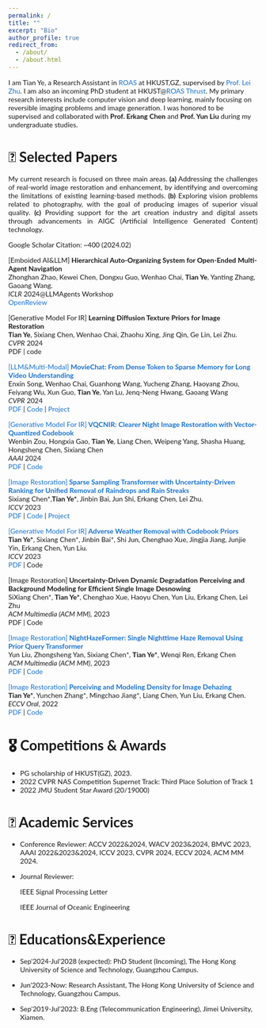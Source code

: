 ```yaml
---
permalink: /
title: ""
excerpt: "Bio"
author_profile: true
redirect_from: 
  - /about/
  - /about.html
---
```

<!-- bundle exec jekyll serve -->
I am Tian Ye, a Research Assistant in [ROAS](https://www.hkust-gz.edu.cn/academics/hubs-and-thrust-areas/systems-hub/robotics-and-autonomous-systems/) at HKUST,GZ, supervised by [Prof. Lei Zhu](https://sites.google.com/site/indexlzhu/home). I am also an incoming PhD student at HKUST@[ROAS Thrust](https://www.hkust-gz.edu.cn/academics/hubs-and-thrust-areas/systems-hub/robotics-and-autonomous-systems/). My primary research interests include computer vision and deep learning, mainly focusing on reversible imaging problems and image generation. I was honored to be supervised and collaborated with **Prof. Erkang Chen** and **Prof. Yun Liu** during my undergraduate studies.


# 📝 Selected Papers
<p style='text-align: justify;'> My current research is focused on three main areas. <strong>(a)</strong> Addressing the challenges of real-world image restoration and enhancement, by identifying and overcoming the limitations of existing learning-based methods. <strong>(b)</strong> Exploring vision problems related to photography, with the goal of producing images of superior visual quality. <strong>(c)</strong> Providing support for the art creation industry and digital assets through advancements in AIGC (Artificial Intelligence Generated Content) technology.
</p>

Google Scholar Citation: ~400 (2024.02)


<style type="text/css">
    /* Color scheme stolen from Sergey Karayev */
    a {
    color: #1772d0;
    text-decoration:none !important;
    }
    a:focus, a:hover {
    color: #f09228;
    text-decoration:none !important;
    }
    table,td,th,tr{
    	border:none !important;
    }
    body,td,th,tr,p,a {
    font-family: 'Lato', Verdana, Helvetica, sans-serif;
    font-size: 14px
    }
    strong {
    font-family: 'Lato', Verdana, Helvetica, sans-serif;
    font-size: 14px;
    }
    heading {
    font-family: 'Lato', Verdana, Helvetica, sans-serif;
    font-size: 22px;
    }
    papertitle {
    font-family: 'Lato', Verdana, Helvetica, sans-serif;
    font-size: 14px;
    font-weight: 700
    }
    papertitle_just {
    font-family: 'Lato', Verdana, Helvetica, sans-serif;
    font-size: 14px;
    font-weight: 700;
    text-align: justify
    }
    name {
    font-family: 'Lato', Verdana, Helvetica, sans-serif;
    font-size: 32px;
    }
    .one
    {
    width: 160px;
    height: 160px;
    position: relative;
    }
    .two
    {
    width: 160px;
    height: 160px;
    position: absolute;
    transition: opacity .2s ease-in-out;
    -moz-transition: opacity .2s ease-in-out;
    -webkit-transition: opacity .2s ease-in-out;
    }
    .fade {
     transition: opacity .2s ease-in-out;
     -moz-transition: opacity .2s ease-in-out;
     -webkit-transition: opacity .2s ease-in-out;
    }
    span.highlight {
        background-color: #ffffd0;
    }

</style>


<td width="20%">
<!-- <div class="one"> -->
<!-- <div class="two" id = 'submit23__image'><img src='./files/submit23_after.png'></div>
<img src='./files/submit23_before.png'> -->
<!-- </div> -->
<script type="text/javascript">
// function submit23__start() {
// document.getElementById('submit23__image').style.opacity = "1";
// }
// function submit23__stop() {
// document.getElementById('submit23__image').style.opacity = "0";
// }
// submit23__stop()
</script>
</td>
<td valign="top" width="80%">
  <a href="">
    [Emboided AI&LLM]<papertitle_just> Hierarchical Auto-Organizing System for Open-Ended Multi-Agent Navigation</papertitle_just>     
  </a>
  <br>
Zhonghan Zhao, Kewei Chen, Dongxu Guo, Wenhao Chai, <strong>Tian Ye</strong>, Yanting Zhang, Gaoang Wang.
  <br>
<em>ICLR</em> 2024@LLMAgents Workshop<br>
<a href="https://openreview.net/forum?id=ZletkvIp8W">OpenReview</a>
<p></p>
</td>





<tbody>
<td width="20%">
<!-- <div class="one"> -->
<!-- <div class="two" id = 'submit23__image'><img src='./files/submit23_after.png'></div>
<img src='./files/submit23_before.png'> -->
<!-- </div> -->
<script type="text/javascript">
// function submit23__start() {
// document.getElementById('submit23__image').style.opacity = "1";
// }
// function submit23__stop() {
// document.getElementById('submit23__image').style.opacity = "0";
// }
// submit23__stop()
</script>
</td>
<td valign="top" width="80%">
  <a href="">
    [Generative Model For IR]<papertitle_just> Learning Diffusion Texture Priors for Image Restoration</papertitle_just>     
  </a>
  <br>
<strong>Tian Ye</strong>, Sixiang Chen, Wenhao Chai, Zhaohu Xing, Jing Qin, Ge Lin, Lei Zhu.
  <br>
<em>CVPR</em> 2024 <br>
<a href="">PDF</a>
|
<a href="">code</a>
<p></p>
</td>





<!-- ###################################################################################################-->
<!-- Paper V -->
<!-- <tr onmouseout="submit23__stop()" onmouseover="submit23__start()" > -->
<td width="20%">
<!-- <div class="one"> -->
<!-- <div class="two" id = 'submit23__image'><img src='./files/submit23_after.png'></div>
<img src='./files/submit23_before.png'> -->
<!-- </div> -->
<script type="text/javascript">
// function submit23__start() {
// document.getElementById('submit23__image').style.opacity = "1";
// }
// function submit23__stop() {
// document.getElementById('submit23__image').style.opacity = "0";
// }
// submit23__stop()
</script>
</td>
<td valign="top" width="80%">
  <a href="https://rese1f.github.io/MovieChat/">
    [LLM&Multi-Modal]<papertitle_just> MovieChat: From Dense Token to Sparse Memory for Long Video Understanding</papertitle_just>     
  </a>
  <br>
Enxin Song, Wenhao Chai, Guanhong Wang, Yucheng Zhang, Haoyang Zhou, Feiyang Wu, Xun Guo, <strong>Tian Ye</strong>, Yan Lu, Jenq-Neng Hwang, Gaoang Wang
  <br>
<em>CVPR</em> 2024 <br>
<a href="https://arxiv.org/pdf/2307.16449">PDF</a>
|
<a href="https://github.com/rese1f/MovieChat">Code</a>
|
<a href="https://github.com/rese1f/MovieChat">Project</a>
<p></p>
</td>



<!-- ###################################################################################################-->
<!-- Paper V -->
<!-- <tr onmouseout="submit23__stop()" onmouseover="submit23__start()" > -->
<td width="20%">
<!-- <div class="one"> -->
<!-- <div class="two" id = 'submit23__image'><img src='./files/submit23_after.png'></div>
<img src='./files/submit23_before.png'> -->
<!-- </div> -->
<script type="text/javascript">
// function submit23__start() {
// document.getElementById('submit23__image').style.opacity = "1";
// }
// function submit23__stop() {
// document.getElementById('submit23__image').style.opacity = "0";
// }
// submit23__stop()
</script>
</td>
<td valign="top" width="80%">
  <a href="https://arxiv.org/pdf/2312.08606.pdf">
    [Generative Model For IR]<papertitle_just> VQCNIR: Clearer Night Image Restoration with Vector-Quantized Codebook</papertitle_just>     
  </a>
  <br>
Wenbin Zou, Hongxia Gao, <strong>Tian Ye</strong>, Liang Chen, Weipeng Yang, Shasha Huang, Hongsheng Chen, Sixiang Chen
<br>
<em>AAAI</em> 2024 <br>
<a href="https://arxiv.org/pdf/2312.08606.pdf">PDF</a>
|
<a href="https://github.com/AlexZou14/VQCNIR">Code</a>
<p></p>
</td>




<!-- ###################################################################################################-->
<!-- Paper V -->
<!-- <tr onmouseout="submit23__stop()" onmouseover="submit23__start()" > -->
<td width="20%">

<script type="text/javascript">
// function submit23__start() {
// document.getElementById('submit23__image').style.opacity = "1";
// }
// function submit23__stop() {
// document.getElementById('submit23__image').style.opacity = "0";
// }
// submit23__stop()
</script>
</td>
<td valign="top" width="80%">
  <a href="https://openaccess.thecvf.com/content/ICCV2023/html/Chen_Sparse_Sampling_Transformer_with_Uncertainty-Driven_Ranking_for_Unified_Removal_of_ICCV_2023_paper.html">
    [Image Restoration]<papertitle_just> Sparse Sampling Transformer with Uncertainty-Driven Ranking for Unified Removal of Raindrops and Rain Streaks </papertitle_just>     
  </a>
  <br>
Sixiang Chen*,<strong>Tian Ye*</strong>, Jinbin Bai, Jun Shi, Erkang Chen, Lei Zhu.
  <br>
<em>ICCV</em> 2023 <br>
<a href="https://openaccess.thecvf.com/content/ICCV2023/html/Chen_Sparse_Sampling_Transformer_with_Uncertainty-Driven_Ranking_for_Unified_Removal_of_ICCV_2023_paper.html">PDF</a>
|
<a href="https://github.com/Owen718/UDR-S2Former_deraining">Code</a>
|
<a href="https://ephemeral182.github.io/UDR_S2Former_deraining/">Project</a>
<p></p>
</td>



<td width="20%">
<script type="text/javascript">
// function submit23__start() {
// document.getElementById('submit23__image').style.opacity = "1";
// }
// function submit23__stop() {
// document.getElementById('submit23__image').style.opacity = "0";
// }
// submit23__stop()
</script>
</td>
<td valign="top" width="80%">
  <a href="https://openaccess.thecvf.com/content/ICCV2023/html/Ye_Adverse_Weather_Removal_with_Codebook_Priors_ICCV_2023_paper.html">
   [Generative Model For IR]<papertitle_just> Adverse Weather Removal with Codebook Priors </papertitle_just>     
  </a>
  <br>
<strong>Tian Ye*</strong>, Sixiang Chen*, Jinbin Bai*, Shi Jun, Chenghao Xue, Jingjia Jiang, Junjie Yin, Erkang Chen, Yun Liu.
  <br>
<em>ICCV</em> 2023 <br>
<a href="https://openaccess.thecvf.com/content/ICCV2023/html/Ye_Adverse_Weather_Removal_with_Codebook_Priors_ICCV_2023_paper.html">PDF</a>
|
<a href="">Code</a>
<p></p>
</td>

<!-- Paper V  -->
<!-- ###################################################################################################-->
  






<!-- <td width="20%">
<script type="text/javascript">
</script>
</td>
<td valign="top" width="80%">
  <a href="https://arxiv.org/abs/2306.17201">
    <papertitle_just>MPM: A Unified 2D-3D Human Pose Representation via Masked Pose Modeling </papertitle_just>     
  </a>
  <br>
Zhengyu Zhang, Wenhao Chai, Zhongyu Jiang, <strong>Tian Ye</strong>, Mingli Song, Jenq-Neng Hwang, Gaoang Wang 
  <br>
<em>Under Review.</em> 2023 <br>
<a href="https://arxiv.org/abs/2306.17201">PDF</a>
|
<a href="https://github.com/vvirgooo2/MPM">code</a>
<p>Treat 2D and 3D pose as two different modalities and apply three mask modeling based pretext tasks for human pose pre-training to learn spatial and temporal relations.</p>
</td>
 -->






<!-- ###################################################################################################-->
<!-- Paper V -->
<!-- <tr onmouseout="submit23__stop()" onmouseover="submit23__start()" > -->
<td width="20%">

</td>
<td valign="top" width="80%">
  <a href="">
    [Image Restoration]<papertitle_just> Uncertainty-Driven Dynamic Degradation Perceiving and Background Modeling for Efficient Single Image Desnowing</papertitle_just>     
  </a>
  <br>
SiXiang Chen*, <strong>Tian Ye*</strong>, Chenghao Xue, Haoyu Chen, Yun Liu, Erkang Chen, Lei Zhu
  <br>
<em>ACM Multimedia (ACM MM),</em> 2023 <br>
<a href="">PDF</a>
|
<a href="">Code</a>
<p></p>
</td>

<!-- Paper V  -->
<!-- ###################################################################################################-->


<!-- ###################################################################################################-->
<!-- Paper V -->
<!-- <tr onmouseout="submit23__stop()" onmouseover="submit23__start()" > -->
<!-- <td width="20%">

</td>
<td valign="top" width="80%">
  <a href="">
    <papertitle_just>Cross-scale Prototype Learning Transformer for Image Snow Removal </papertitle_just>     
  </a>
  <br>
Sixiang Chen*, <strong>Tian Ye*</strong>, Yun Liu, Jinbin Bai, Haoyu Chen, Yunlong Lin, Jun Shi, Erkang Chen
  <br>
<em>ACM Multimedia (ACM MM),</em> 2023 <br>
<a href="">PDF</a>
|
<a href="">code</a>
<p></p>
</td> -->

<!-- Paper V  -->
<!-- ###################################################################################################-->
  
<!-- ###################################################################################################-->
<!-- Paper V -->
<!-- <tr onmouseout="submit23__stop()" onmouseover="submit23__start()" > -->
<!-- <td width="20%">

<script type="text/javascript">
// function submit23__start() {
// document.getElementById('submit23__image').style.opacity = "1";
// }
// function submit23__stop() {
// document.getElementById('submit23__image').style.opacity = "0";
// }
// submit23__stop()
</script>
</td>
<td valign="top" width="80%">
  <a href="">
    <papertitle_just>Sequential Affinity Learning for Video Restoration</papertitle_just>     
  </a>
  <br>
<strong>Tian Ye*</strong>, Sixiang Chen*, Yun Liu, Wenhao Chai, Jinbin Bai, Wenbin Zou, Yunchen Zhang, jiang mingchao, Erkang Chen, Chenghao Xue
  <br>
<em>ACM Multimedia (ACM MM),</em> 2023 <br>
<a href="">PDF</a>
|
<a href="">code</a>
<p></p>
</td> -->

<!-- Paper V  -->
<!-- ###################################################################################################-->
  



<!-- ###################################################################################################-->
<!-- Paper V -->
<!-- <tr onmouseout="submit23__stop()" onmouseover="submit23__start()" > -->
<td width="20%">

<script type="text/javascript">
// function submit23__start() {
// document.getElementById('submit23__image').style.opacity = "1";
// }
// function submit23__stop() {
// document.getElementById('submit23__image').style.opacity = "0";
// }
// submit23__stop()
</script>
</td>
<td valign="top" width="80%">
  <a href="https://arxiv.org/pdf/2305.09533.pdf">
   [Image Restoration]  <papertitle_just>NightHazeFormer: Single Nighttime Haze Removal Using Prior Query Transformer</papertitle_just>     
  </a>
  <br>
Yun Liu, Zhongsheng Yan, Sixiang Chen*, <strong>Tian Ye*</strong>, Wenqi Ren, Erkang Chen
  <br>
<em>ACM Multimedia (ACM MM)</em>, 2023 <br>
<a href="https://arxiv.org/pdf/2305.09533.pdf">PDF</a>
|
<a href="https://github.com/Owen718/NightHazeFormer">Code</a>
<p></p>
</td>

<!-- Paper V  -->
<!-- ###################################################################################################-->
  


<!-- ###################################################################################################-->
<!-- Paper V -->
<!-- <tr onmouseout="submit23__stop()" onmouseover="submit23__start()" > -->
<td width="20%">

<script type="text/javascript">
// function submit23__start() {
// document.getElementById('submit23__image').style.opacity = "1";
// 
</script>
</td>
<td valign="top" width="80%">
  <a href="https://link.springer.com/chapter/10.1007/978-3-031-19800-7_8">
    [Image Restoration]<papertitle_just> Perceiving and Modeling Density for Image Dehazing</papertitle_just>     
  </a>
  <br>
  <strong>Tian Ye*</strong>, Yunchen Zhang*, Mingchao Jiang*, Liang Chen, Yun Liu, Erkang Chen. 
  <!-- <strong>Yeying Jin</strong>, Ruoteng Li, Wenhan Yang, Robby T. Tan
   -->
  <br>
<em>ECCV Oral</em>, 2022 <br>
<a href="https://link.springer.com/chapter/10.1007/978-3-031-19800-7_8">PDF</a>
|
<a href="https://github.com/Owen718/ECCV22-Perceiving-and-Modeling-Density-for-Image-Dehazing">Code</a> 
<p></p>
</td>

<!-- Paper IV Reflectance, AAAI'23 -->
<!-- ###################################################################################################-->



</tbody>


# 🎖 Competitions & Awards
- PG scholarship of HKUST(GZ), 2023.
- 2022 CVPR NAS Competition Supernet Track: Third Place Solution of Track 1 
- 2022 JMU Student Star Award  (20/19000)



# 💬 Academic Services
- Conference Reviewer: ACCV 2022&2024, WACV 2023&2024, BMVC 2023, AAAI 2022&2023&2024, ICCV 2023, CVPR 2024, ECCV 2024, ACM MM 2024.
- Journal Reviewer: 
  
  IEEE Signal Processing Letter

  IEEE Journal of Oceanic Engineering


# 📖 Educations&Experience

- Sep'2024-Jul'2028 (expected): PhD Student (Incoming), The Hong Kong University of Science and Technology, Guangzhou Campus.

- Jun'2023-Now: Research Assistant, The Hong Kong University of Science and Technology, Guangzhou Campus.
  
- Sep'2019-Jul'2023: B.Eng (Telecommunication Engineering), Jimei University, Xiamen.


<script type="text/javascript" id="clustrmaps" src="//clustrmaps.com/map_v2.js?d=KKPhQ-LXT8mek63h4Oa8BltFlbFsTTwZkLrrWb3wFEs&cl=ffffff&w=a"></script>